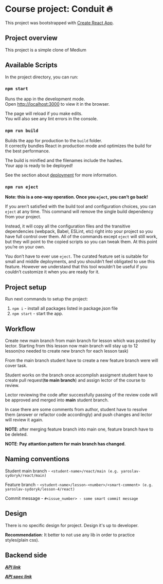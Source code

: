 # Course project: Conduit 🔥

This project was bootstrapped with [Create React App](https://github.com/facebook/create-react-app).

## Project overview
This project is a simple clone of Medium

## Available Scripts

In the project directory, you can run:

### `npm start`

Runs the app in the development mode.\
Open [http://localhost:3000](http://localhost:3000) to view it in the browser.

The page will reload if you make edits.\
You will also see any lint errors in the console.

### `npm run build`

Builds the app for production to the `build` folder.\
It correctly bundles React in production mode and optimizes the build for the best performance.

The build is minified and the filenames include the hashes.\
Your app is ready to be deployed!

See the section about [deployment](https://facebook.github.io/create-react-app/docs/deployment) for more information.

### `npm run eject`

**Note: this is a one-way operation. Once you `eject`, you can’t go back!**

If you aren’t satisfied with the build tool and configuration choices, you can `eject` at any time. This command will remove the single build dependency from your project.

Instead, it will copy all the configuration files and the transitive dependencies (webpack, Babel, ESLint, etc) right into your project so you have full control over them. All of the commands except `eject` will still work, but they will point to the copied scripts so you can tweak them. At this point you’re on your own.

You don’t have to ever use `eject`. The curated feature set is suitable for small and middle deployments, and you shouldn’t feel obligated to use this feature. However we understand that this tool wouldn’t be useful if you couldn’t customize it when you are ready for it.

## Project setup
Run next commands to setup the project:
1. `npm i` - install all packages listed in package.json file
2. `npm start` - start the app.

## Workflow 
Create new main branch from main branch for lesson which was posted by lector. 
Starting from this lesson now main branch will stay up to 12 lesson(no needed to create new branch for each lesson task)

From the main branch student have to create a new feature branch were will cover task.

Student works on the branch once accomplish assigment student have to create pull request(**to main branch**) and assign lector of the course to review.

Lector reviewing the code after successfully passing of the review code will be approved and merged into **main** student branch. 

In case there are some comments from author, student have to resolve them (answer or refactor code accordingly) and push changes and lector will review it again.

**NOTE**: after merging feature branch into main one, feature branch have to be deleted.

**NOTE**: **Pay attantion pattern for main branch has changed**.

## Naming conventions
Student main branch - `<student-name>/react/main (e.g. yaroslav-sydoryk/react/main)`

Feature branch - `<student-name>/lesson-<number>/<smart-comment> (e.g. yaroslav-sydoryk/lesson-4/react)`

Commit message - `#<issue_number> - some smart commit message`

## Design
There is no specific design for project. Design it's up to developer.

**Recommendation**: It better to not use any lib in order to practice styles(plain css). 

## Backend side

***[API link](https://conduit.productionready.io/api)*** 

***[API spec link](https://github.com/gothinkster/realworld/tree/master/api)***